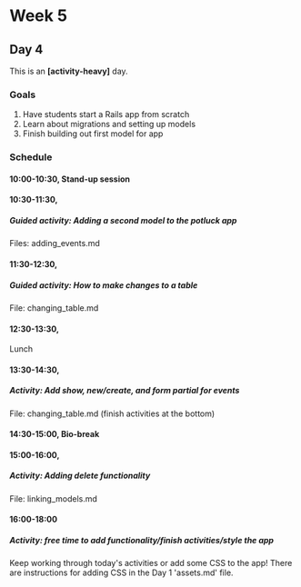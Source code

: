 # Week 5
## Day 4
This is an **[activity-heavy]** day.

### Goals
1. Have students start a Rails app from scratch
2. Learn about migrations and setting up models
3. Finish building out first model for app

### Schedule
#### 10:00-10:30, Stand-up session

#### 10:30-11:30,
##### Guided activity: Adding a second model to the potluck app
Files: adding_events.md

#### 11:30-12:30,
##### Guided activity: How to make changes to a table
File: changing_table.md

#### 12:30-13:30,
Lunch

#### 13:30-14:30,
##### Activity: Add show, new/create, and form partial for events
File: changing_table.md (finish activities at the bottom)

#### 14:30-15:00, Bio-break

#### 15:00-16:00,
##### Activity: Adding delete functionality
File: linking_models.md

#### 16:00-18:00
##### Activity: free time to add functionality/finish activities/style the app
Keep working through today's activities or add some CSS to the app! There are instructions for adding CSS in the Day 1 'assets.md' file. 
